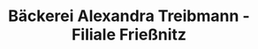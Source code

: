 ---
title: "Bäckerei Alexandra Treibmann - Filiale Frießnitz"
url: /harth-poellnitz/baeckerei-alexandra-treibmann-filiale-friessnitz/
shop: Bäckerei
---